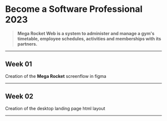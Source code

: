 # **Become a Software Professional 2023**

> **Mega Rocket Web is a system to administer and manage a gym's timetable, employee schedules, activities and memberships with its partners.**

--- 

## **Week 01**

Creation of the **Mega Rocket** screenflow in figma

---

## **Week 02**

Creation of the desktop landing page html layout

---
